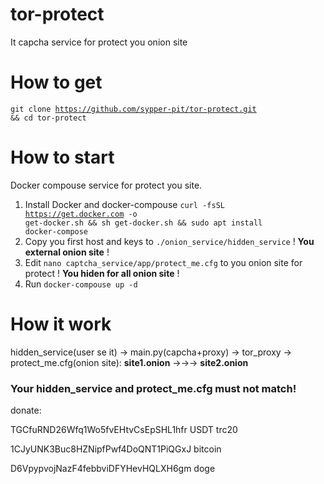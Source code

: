 # tor-protect
It capcha service for protect you onion site 

# How to get
<code>git clone https://github.com/sypper-pit/tor-protect.git && cd tor-protect</code>

# How to start
Docker compouse service for protect you site.
1) Install Docker and docker-compouse <code>curl -fsSL https://get.docker.com -o get-docker.sh && sh get-docker.sh && sudo apt install docker-compose</code>
2) Copy you first host and keys to <code>./onion_service/hidden_service</code> ! <b>You external onion site</b> !
3) Edit <code>nano captcha_service/app/protect_me.cfg</code> to you onion site for protect ! <b>You hiden for all onion site</b> !
4) Run <code>docker-compouse up -d</code>


# How it work
hidden_service(user se it) -> main.py(capcha+proxy) -> tor_proxy -> protect_me.cfg(onion site):
<b>site1.onion</b> ->->-> <b>site2.onion</b>


<h3>Your hidden_service and protect_me.cfg must not match!</h3>

donate:

TGCfuRND26Wfq1Wo5fvEHtvCsEpSHL1hfr USDT trc20

1CJyUNK3Buc8HZNipfPwf4DoQNT1PiQGxJ bitcoin

D6VpypvojNazF4febbviDFYHevHQLXH6gm doge
